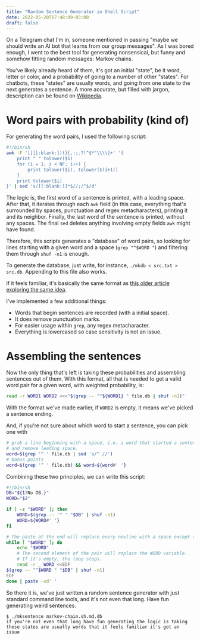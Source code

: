 ```yaml
---
title: "Random Sentence Generator in Shell Script"
date: 2022-05-20T17:48:09-03:00
draft: false
---
```


On a Telegram chat I'm in, someone mentioned in passing "maybe we should write an AI bot that learns from our group messages". As I was bored enough, I went to the best tool for generating nonsensical, but funny and somehow fitting random messages: Markov chains.

You've likely already heard of them, it's got an initial "state", be it word, letter or color, and a probability of going to a number of other "states". For chatbots, these "states" are usually words, and going from one state to the next generates a sentence. A more accurate, but filled with jargon, description can be found on [Wikipedia](https://en.wikipedia.org/wiki/Markov_chain).

# Word pairs with probability (kind of)

For generating the word pairs, I used the following script:

```sh
#!/bin/sh
awk -F '[][[:blank:])(}{,:;.?!^$*"\\\\]+' '{
	print " " tolower($1)
	for (i = 1; i < NF; i++) {
		print tolower($i), tolower($(i+1))
	}
	print tolower($i)
}' | sed 's/[[:blank:]]*$//;/^$/d'
```

The logic is, the first word of a sentence is printed, with a leading space. After that, it iterates through each `awk` field (in this case, everything that's surrounded by spaces, punctuation and regex metacharacters), printing it and its neighbor. Finally, the last word of the sentence is printed, without any spaces. The final `sed` deletes anything involving empty fields `awk` might have found.

Therefore, this scripts generates a "database" of word pairs, so looking for lines starting with a given word and a space (`grep "^$WORD "`) and filtering them through `shuf -n1` is enough.

To generate the database, just write, for instance, `./mkdb < src.txt > src.db`. Appending to this file also works.

If it feels familiar, it's basically the same format as [this older article exploring the same idea](https://0x0f0f0f.github.io/blog/markov-bot/).

I've implemented a few additional things:
- Words that begin sentences are recorded (with a initial space).
- It does remove punctuation marks.
- For easier usage within `grep`, any regex metacharacter.
- Everything is lowercased so case sensitivity is not an issue.

# Assembling the sentences

Now the only thing that's left is taking these probabilities and assembling sentences out of them. With this format, all that is needed to get a valid word pair for a given word, with weighted probability, is:

```sh
read -r WORD1 WORD2 <<<"$(grep -- "^${WORD1} " file.db | shuf -n1)"
```

With the format we've made earlier, if `WORD2` is empty, it means we've picked a sentence ending.

And, if you're not sure about which word to start a sentence, you can pick one with

```sh
# grab a line beginning with a space, i.e. a word that started a sentence,
# and remove leading space.
word=$(grep '^ ' file.db | sed 's/^ //')
# bonus points
word=$(grep '^ ' file.db) && word=${word#' '}
```

Combining these two principles, we can write this script:

```sh
#!/bin/sh
DB="${1?No DB.}"
WORD="$2"

if [ -z "$WORD" ]; then
	WORD=$(grep -- '^ ' "$DB" | shuf -n1)
	WORD=${WORD#' '}
fi

# The paste at the end will replace every newline with a space except the last.
while [ "$WORD" ]; do
	echo "$WORD"
	# The second element of the pair will replace the WORD variable.
	# If it's empty, the loop stops.
	read -r _ WORD <<EOF
$(grep -- "^$WORD " "$DB" | shuf -n1)
EOF
done | paste -sd' '
```

So there it is, we've just written a random sentence generator with just standard command line tools, and it's not even that long. Have fun generating weird sentences.

```plain
$ ./mksentence markov-chain.sh.md.db
if you're not even that long have fun generating the logic is taking these states are usually words that it feels familiar it's got an issue
```
